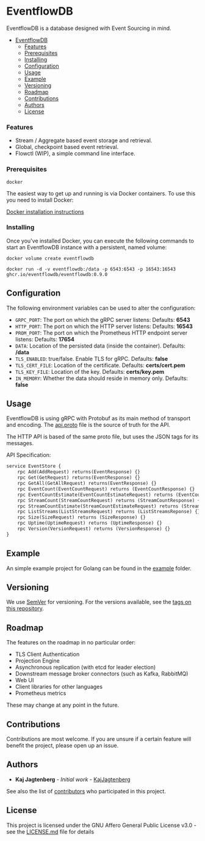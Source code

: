 # EventflowDB

EventflowDB is a database designed with Event Sourcing in mind.

- [EventflowDB](#eventflowdb)
    - [Features](#features)
    - [Prerequisites](#prerequisites)
    - [Installing](#installing)
  - [Configuration](#configuration)
  - [Usage](#usage)
  - [Example](#example)
  - [Versioning](#versioning)
  - [Roadmap](#roadmap)
  - [Contributions](#contributions)
  - [Authors](#authors)
  - [License](#license)

### Features

- Stream / Aggregate based event storage and retrieval.
- Global, checkpoint based event retrieval.
- Flowctl (WIP), a simple command line interface.

### Prerequisites

```
docker
```

The easiest way to get up and running is via Docker containers. To use this you need to install Docker:

[Docker installation instructions](https://docs.docker.com/get-docker)

### Installing

Once you've installed Docker, you can execute the following commands to start an EventflowDB instance with a persistent, named volume:

```shell
docker volume create eventflowdb

docker run -d -v eventflowdb:/data -p 6543:6543 -p 16543:16543 ghcr.io/eventflowdb/eventflowdb:0.9.0
```

## Configuration

The following environment variables can be used to alter the configuration:

- `GRPC_PORT`: The port on which the gRPC server listens: Defaults: **6543**
- `HTTP_PORT`: The port on which the HTTP server listens: Defaults: **16543**
- `PROM_PORT`: The port on which the Prometheus HTTP endpoint server listens: Defaults: **17654**
- `DATA`: Location of the persisted data (inside the container). Defaults: **/data**
- `TLS_ENABLED`: true/false. Enable TLS for gRPC. Defaults: **false**
- `TLS_CERT_FILE`: Location of the certificate. Defaults: **certs/cert.pem**
- `TLS_KEY_FILE`: Location of the key. Defaults: **certs/key.pem**
- `IN_MEMORY`: Whether the data should reside in memory only. Defaults: **false**

## Usage

EventflowDB is using gRPC with Protobuf as its main method of transport and encoding. The [api.proto](proto/api.proto) file is the source of truth for the API.

The HTTP API is based of the same proto file, but uses the JSON tags for its messages.

API Specification:

```protobuf
service EventStore {
    rpc Add(AddRequest) returns(EventResponse) {}
    rpc Get(GetRequest) returns(EventResponse) {}
    rpc GetAll(GetAllRequest) returns(EventResponse) {}
    rpc EventCount(EventCountRequest) returns (EventCountResponse) {}
    rpc EventCountEstimate(EventCountEstimateRequest) returns (EventCountResponse) {}
    rpc StreamCount(StreamCountRequest) returns (StreamCountResponse) {}
    rpc StreamCountEstimate(StreamCountEstimateRequest) returns (StreamCountResponse) {}
    rpc ListStreams(ListStreamsRequest) returns (ListStreamsReponse) {}
    rpc Size(SizeRequest) returns (SizeResponse) {}
    rpc Uptime(UptimeRequest) returns (UptimeResponse) {}
    rpc Version(VersionRequest) returns (VersionResponse) {}
}
```

## Example

An simple example project for Golang can be found in the [example](example) folder.

## Versioning

We use [SemVer](http://semver.org/) for versioning. For the versions available, see the [tags on this repository](https://github.com/kajjagtenberg/eventflowdb/tags).

## Roadmap

The features on the roadmap in no particular order:

- TLS Client Authentication
- Projection Engine
- Asynchronous replication (with etcd for leader election)
- Downstream message broker connectors (such as Kafka, RabbitMQ)
- Web UI
- Client libraries for other languages
- Prometheus metrics

These may change at any point in the future.

## Contributions

Contributions are most welcome. If you are unsure if a certain feature will benefit the project, please open up an issue.

## Authors

- **Kaj Jagtenberg** - _Initial work_ - [KajJagtenberg](https://github.com/kajjagtenberg)

See also the list of [contributors](https://github.com/kajjagtenberg/eventflowdb/contributors) who participated in this project.

## License

This project is licensed under the GNU Affero General Public License v3.0 - see the [LICENSE.md](LICENSE.md) file for details
